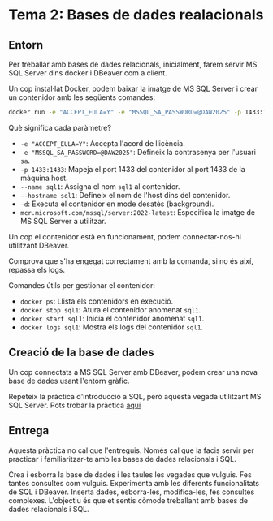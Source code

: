 # Tema 2: Bases de dades realacionals

## Entorn

Per treballar amb bases de dades relacionals, inicialment, farem servir MS SQL Server dins docker i DBeaver com a client.

Un cop instal·lat Docker, podem baixar la imatge de MS SQL Server i crear un contenidor amb les següents comandes:

```bash
docker run -e "ACCEPT_EULA=Y" -e "MSSQL_SA_PASSWORD=@DAW2025" -p 1433:1433 --name sql1 --hostname sql1 -d mcr.microsoft.com/mssql/server:2022-latest
```

Què significa cada paràmetre?
- `-e "ACCEPT_EULA=Y"`: Accepta l'acord de llicència.
- `-e "MSSQL_SA_PASSWORD=@DAW2025"`: Defineix la contrasenya per l'usuari `sa`.
- `-p 1433:1433`: Mapeja el port 1433 del contenidor al port 1433 de la màquina host.
- `--name sql1`: Assigna el nom `sql1` al contenidor.
- `--hostname sql1`: Defineix el nom de l'host dins del contenidor.
- `-d`: Executa el contenidor en mode desatès (background).
- `mcr.microsoft.com/mssql/server:2022-latest`: Especifica la imatge de MS SQL Server a utilitzar.

Un cop el contenidor està en funcionament, podem connectar-nos-hi utilitzant DBeaver.

Comprova que s'ha engegat correctament amb la comanda, si no és així, repassa els logs.

Comandes útils per gestionar el contenidor:
- `docker ps`: Llista els contenidors en execució.
- `docker stop sql1`: Atura el contenidor anomenat `sql1`.
- `docker start sql1`: Inicia el contenidor anomenat `sql1`.
- `docker logs sql1`: Mostra els logs del contenidor `sql1`.

## Creació de la base de dades

Un cop connectats a MS SQL Server amb DBeaver, podem crear una nova base de dades usant l'entorn gràfic.

Repeteix la pràctica d'introducció a SQL, però aquesta vegada utilitzant MS SQL Server. Pots trobar la pràctica [aquí](../Tema_1/Contingut/creant-una-base-de-dades-a-supabase.md)


## Entrega

Aquesta pràctica no cal que l'entreguis. Només cal que la facis servir per practicar i familiaritzar-te amb les bases de dades relacionals i SQL.

Crea i esborra la base de dades i les taules les vegades que vulguis. Fes tantes consultes com vulguis. Experimenta amb les diferents funcionalitats de SQL i DBeaver. Inserta dades, esborra-les, modifica-les, fes consultes complexes. L'objectiu és que et sentis còmode treballant amb bases de dades relacionals i SQL.